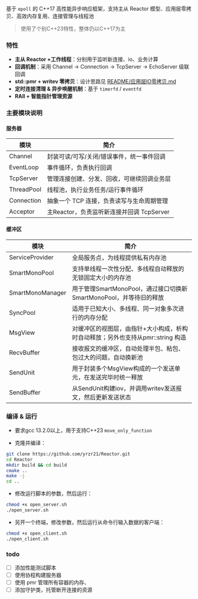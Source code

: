
基于 `epoll` 的 C++17 高性能异步响应框架，支持主从 Reactor 模型、应用层零拷贝、高效内存复用、连接管理与线程池

>使用了个别C++23特性，整体仍以C++17为主
### 特性
- **主从 Reactor +工作线程**：分别用于监听新连接、io、业务计算
- **回调机制**：采用 Channel → Connection -> TcpServer -> EchoServer 级联回调
- **std::pmr + writev 零拷贝**：设计思路见 [README/应用层IO零拷贝.md](README/应用层IO零拷贝.md)
- **定时连接清理 & 异步唤醒机制**：基于 `timerfd` / `eventfd`
- **RAII + 智能指针管理资源**
### 主要模块说明
#### 服务器
| 模块         | 简介                            |
| ---------- | ----------------------------- |
| Channel    | 封装可读/可写/关闭/错误事件，统一事件回调        |
| EventLoop  | 事件循环，负责执行回调                   |
| TcpServer  | 管理连接创建、分发、回收，可继续回调业务层         |
| ThreadPool | 线程池，执行业务任务/运行事件循环             |
| Connection | 抽象一个 TCP 连接，负责读写与生命周期管理       |
| Acceptor   | 主Reactor，负责监听新连接并回调 TcpServer |
#### 缓冲区
| 模块               | 简介                                             |
| ---------------- | ---------------------------------------------- |
| ServiceProvider  | 全局服务点，为线程提供私有内存池                               |
| SmartMonoPool    | 支持单线程一次性分配、多线程自动释放的无锁固定大小的内存池                  |
| SmartMonoManager | 用于管理SmartMonoPool，通过接口切换新SmartMonoPool，并等待旧的释放 |
| SyncPool         | 适用于已知大小、多线程、同一对象多次进行的内存分配                      |
| MsgView          | 对缓冲区的视图层，由指针+大小构成，析构时自动释放；另外也支持从pmr::string 构造 |
| RecvBuffer       | 接收报文的缓冲区，自动处理半包、粘包、包过大的问题，自动换新池                |
| SendUnit         | 用于封装多个MsgView构成的一个发送单元，在发送完毕时统一释放              |
| SendBuffer       | 从SendUnit构建iov，并调用writev发送报文，然后更新发送状态          |
### 编译 & 运行
- 要求gcc 13.2.0以上，用于支持C++23 `move_only_function`

- 克隆并编译：
```bash
git clone https://github.com/yrzr21/Reactor.git
cd Reactor
mkdir build && cd build
cmake ..
make -j
cd ..
```

- 修改运行脚本的参数，然后运行：
```bash
chmod +x open_server.sh 
./open_server.sh 
```
- 另开一个终端，修改参数，然后运行从命令行输入数据的客户端：
```bash
chmod +x open_client.sh 
./open_client.sh 
```

### todo
- [ ] 添加性能测试脚本
- [ ] 使用协程构建服务器
- [ ] 使用 pmr 管理所有容器的内存、
- [ ] 添加守护类，托管断开连接的资源

